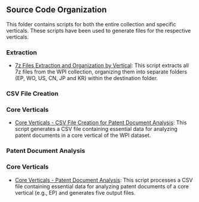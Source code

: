 ## Source Code Organization
This folder contains scripts for both the entire collection and specific verticals. These scripts have been used to generate files for the respective verticals.

### Extraction
- [7z Files Extraction and Organization by Vertical](https://github.com/cs1msa/WPIplus/blob/main/Collection%20Verticals%20(subsets)/Source%20Code/7z%20Files%20Extraction%20and%20Organization%20by%20Vertical.ipynb): This script extracts all 7z files from the WPI collection, organizing them into separate folders (EP, WO, US, CN, JP and KR) within the destination folder.
### CSV File Creation
### Core Verticals
- [Core Verticals - CSV File Creation for Patent Document Analysis](https://github.com/cs1msa/WPIplus/blob/main/Collection%20Verticals%20(subsets)/Source%20Code/CSV%20File%20Creation%20for%20Patent%20Document%20Analysis.ipynb): This script generates a CSV file containing essential data for analyzing patent documents in a core vertical of the WPI dataset. 
### Patent Document Analysis
### Core Verticals
- [Core Verticals - Patent Document Analysis](https://github.com/cs1msa/WPIplus/blob/main/Collection%20Verticals%20(subsets)/Source%20Code/Core%20Verticals%20-%20Patent%20Document%20Analysis.ipynb): This script processes a CSV file containing essential data for analyzing patent documents of a core vertical (e.g., EP) and generates five output files.
